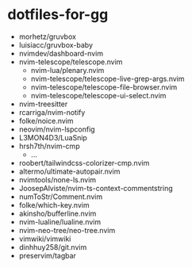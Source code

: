 # dotfiles-for-gg

- morhetz/gruvbox
- luisiacc/gruvbox-baby
- nvimdev/dashboard-nvim
- nvim-telescope/telescope.nvim
  - nvim-lua/plenary.nvim
  - nvim-telescope/telescope-live-grep-args.nvim
  - nvim-telescope/telescope-file-browser.nvim
  - nvim-telescope/telescope-ui-select.nvim
- nvim-treesitter
- rcarriga/nvim-notify
- folke/noice.nvim
- neovim/nvim-lspconfig
- L3MON4D3/LuaSnip
- hrsh7th/nvim-cmp
  - ... 
- roobert/tailwindcss-colorizer-cmp.nvim
- altermo/ultimate-autopair.nvim
- nvimtools/none-ls.nvim
- JoosepAlviste/nvim-ts-context-commentstring
- numToStr/Comment.nvim
- folke/which-key.nvim
- akinsho/bufferline.nvim
- nvim-lualine/lualine.nvim
- nvim-neo-tree/neo-tree.nvim
- vimwiki/vimwiki
- dinhhuy258/git.nvim
- preservim/tagbar
